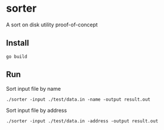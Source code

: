# sorter

A sort on disk utility proof-of-concept

## Install

```
go build
```

## Run

Sort input file by name
```
./sorter -input ./test/data.in -name -output result.out
```

Sort input file by address
```
./sorter -input ./test/data.in -address -output result.out
```
